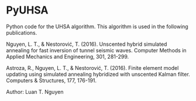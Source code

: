 # PyUHSA
Python code for the UHSA algorithm. This algorithm is used in the following publications.

Nguyen, L. T., & Nestorović, T. (2016). Unscented hybrid simulated annealing for fast inversion of tunnel seismic waves. Computer Methods in Applied Mechanics and Engineering, 301, 281-299.

Astroza, R., Nguyen, L. T., & Nestorović, T. (2016). Finite element model updating using simulated annealing hybridized with unscented Kalman filter. Computers & Structures, 177, 176-191.

Author: Luan T. Nguyen
